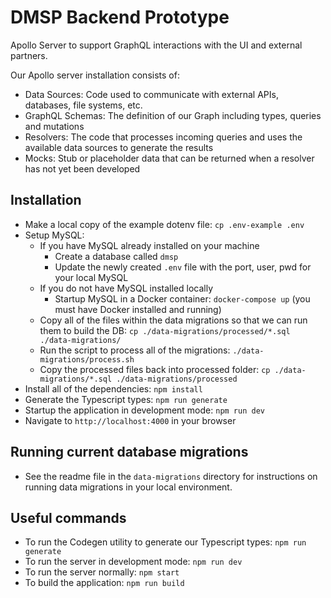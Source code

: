 # DMSP Backend Prototype

Apollo Server to support GraphQL interactions with the UI and external partners.

Our Apollo server installation consists of:
- Data Sources: Code used to communicate with external APIs, databases, file systems, etc.
- GraphQL Schemas: The definition of our Graph including types, queries and mutations
- Resolvers: The code that processes incoming queries and uses the available data sources to generate the results
- Mocks: Stub or placeholder data that can be returned when a resolver has not yet been developed

## Installation
- Make a local copy of the example dotenv file: `cp .env-example .env`
- Setup MySQL:
  - If you have MySQL already installed on your machine
    - Create a database called `dmsp`
    - Update the newly created `.env` file with the port, user, pwd for your local MySQL
  - If you do not have MySQL installed locally
    - Startup MySQL in a Docker container: `docker-compose up` (you must have Docker installed and running)
  - Copy all of the files within the data migrations so that we can run them to build the DB: `cp ./data-migrations/processed/*.sql ./data-migrations/`
  - Run the script to process all of the migrations: `./data-migrations/process.sh`
  - Copy the processed files back into processed folder: `cp ./data-migrations/*.sql ./data-migrations/processed`
- Install all of the dependencies: `npm install`
- Generate the Typescript types: `npm run generate`
- Startup the application in development mode: `npm run dev`
- Navigate to `http://localhost:4000` in your browser

## Running current database migrations
- See the readme file in the `data-migrations` directory for instructions on running data migrations in your local environment.

## Useful commands
- To run the Codegen utility to generate our Typescript types: `npm run generate`
- To run the server in development mode: `npm run dev`
- To run the server normally: `npm start`
- To build the application: `npm run build`
